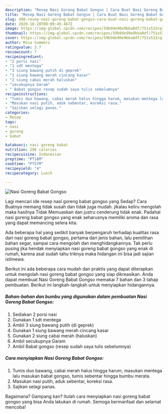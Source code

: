 ```yaml
---
description: "Resep Nasi Goreng Babat Gongso | Cara Buat Nasi Goreng Babat Gongso Yang Mudah Dan Praktis"
title: "Resep Nasi Goreng Babat Gongso | Cara Buat Nasi Goreng Babat Gongso Yang Mudah Dan Praktis"
slug: 408-resep-nasi-goreng-babat-gongso-cara-buat-nasi-goreng-babat-gongso-yang-mudah-dan-praktis
date: 2020-10-28T00:09:49.467Z
image: https://img-global.cpcdn.com/recipes/59b9de90e9bba0df/751x532cq70/nasi-goreng-babat-gongso-foto-resep-utama.jpg
thumbnail: https://img-global.cpcdn.com/recipes/59b9de90e9bba0df/751x532cq70/nasi-goreng-babat-gongso-foto-resep-utama.jpg
cover: https://img-global.cpcdn.com/recipes/59b9de90e9bba0df/751x532cq70/nasi-goreng-babat-gongso-foto-resep-utama.jpg
author: Mina Summers
ratingvalue: 3.7
reviewcount: 7
recipeingredient:
- "2 porsi nasi"
- "1 sdt mentega"
- "3 siung bawang putih di geprek"
- "1 siung bawang merah cincang kasar"
- "2 siung cabai merah haluskan"
- "secukupnya Garam"
- " Babat gongso resep sudah saya tulis sebelumnya"
recipeinstructions:
- "Tumis duo bawang, cabai merah halus hingga harum, masukan mentega lalu masukan babat gongso, tumis sebentar hingga bumbu merata."
- "Masukan nasi putih, aduk sebentar, koreksi rasa."
- "Sajikan selagi panas."
categories:
- Resep
tags:
- nasi
- goreng
- babat

katakunci: nasi goreng babat 
nutrition: 296 calories
recipecuisine: Indonesian
preptime: "PT18M"
cooktime: "PT57M"
recipeyield: "4"
recipecategory: Lunch

---
```



![Nasi Goreng Babat Gongso](https://img-global.cpcdn.com/recipes/59b9de90e9bba0df/751x532cq70/nasi-goreng-babat-gongso-foto-resep-utama.jpg)

Lagi mencari ide resep nasi goreng babat gongso yang Sedap? Cara Buatnya memang tidak susah dan tidak juga mudah. jikalau keliru mengolah maka hasilnya Tidak Memuaskan dan justru cenderung tidak enak. Padahal nasi goreng babat gongso yang enak seharusnya memiliki aroma dan rasa yang dapat memancing selera kita.

Ada beberapa hal yang sedikit banyak berpengaruh terhadap kualitas rasa dari nasi goreng babat gongso, pertama dari jenis bahan, lalu pemilihan bahan segar, sampai cara mengolah dan menghidangkannya. Tak perlu pusing jika hendak menyiapkan nasi goreng babat gongso yang enak di rumah, karena asal sudah tahu triknya maka hidangan ini bisa jadi sajian istimewa.




Berikut ini ada beberapa cara mudah dan praktis yang dapat diterapkan untuk mengolah nasi goreng babat gongso yang siap dikreasikan. Anda dapat membuat Nasi Goreng Babat Gongso memakai 7 bahan dan 3 tahap pembuatan. Berikut ini langkah-langkah untuk menyiapkan hidangannya.

<!--inarticleads1-->

##### Bahan-bahan dan bumbu yang digunakan dalam pembuatan Nasi Goreng Babat Gongso:

1. Sediakan 2 porsi nasi
1. Gunakan 1 sdt mentega
1. Ambil 3 siung bawang putih (di geprek)
1. Gunakan 1 siung bawang merah cincang kasar
1. Gunakan 2 siung cabai merah (haluskan)
1. Ambil secukupnya Garam
1. Ambil  Babat gongso (resep sudah saya tulis sebelumnya)




<!--inarticleads2-->

##### Cara menyiapkan Nasi Goreng Babat Gongso:

1. Tumis duo bawang, cabai merah halus hingga harum, masukan mentega lalu masukan babat gongso, tumis sebentar hingga bumbu merata.
1. Masukan nasi putih, aduk sebentar, koreksi rasa.
1. Sajikan selagi panas.




Bagaimana? Gampang kan? Itulah cara menyiapkan nasi goreng babat gongso yang bisa Anda lakukan di rumah. Semoga bermanfaat dan selamat mencoba!
